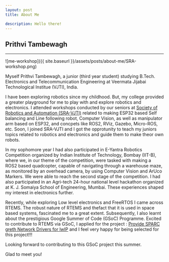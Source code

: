 ```yaml
---
layout: post
title: About Me

description: Hello there!
---
```


## Prithvi Tambewagh
-------------------------------
![me-workshop]({{ site.baseurl }}/assets/posts/about-me/SRA-workshop.png)

Myself Prithvi Tambewagh, a junior (third year student) studying B.Tech. Electronics and Telecommunication Engineering at Veermata Jijabai Technological Institue (VJTI), India.

I have been exploring robotics since my childhood. But, my college provided a greater playground for me to play with and explore robotics and electronics. I attended workshops conducted by our seniors at [Society of Robotics and Automation (SRA-VJTI)](https://sravjti.in/) related to making ESP32 based Self balancing and Line following robot, Computer Vision, as well as manipulator arm based on ESP32, and concpets like ROS2, RViz, Gazebo, Micro-ROS, etc. Soon, I joined SRA-VJTI and I got the opprotunity to teach my juniors topics related to robotics and electronics and guide them to make theor own robots. 

In my sophomore year I had also participated in E-Yantra Robotics Competition organized by Indian Institute of Technology, Bombay (IIT-B), where we, in our theme of the competition, were tasked with making a ROS2 based quadcopter, capable of navigating through a warehouse maze, as monitored by an overhead camera, by using Computer Vision and ArUco Markers. We were able to reach the second stage of the competition. I had also participated in an Agri-tech 24-hour national level hackathon organized at K. J. Somaiya School of Engineering, Mumbai. These experiences shaped my interest in electronics further. 

Recently, while exploring Low level electronics and FreeRTOS I came across RTEMS. The robust nature of RTEMS and thefact that it is used in space based systems, fascinated me to a great extent. Subsequently, I also learnt about the prestigious Google Summer of Code (GSoC) Programme. Excited to contribute to RTEMS via GSoC, I applied for the project : [Provide SPARC greth Network Drivers for lwIP](https://gitlab.rtems.org/rtems/programs/gsoc/-/issues/77) and I feel very happy for being selected for this project!!!

Looking forward to contributing to this GSoC project this summer.

Glad to meet you!